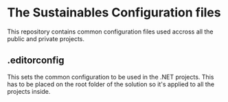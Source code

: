 # The Sustainables Configuration files

This repository contains common configuration files used accross all the public and private projects.

## .editorconfig

This sets the common configuration to be used in the .NET projects. This has to be placed on the root folder of the solution so it's applied to all the projects inside.
